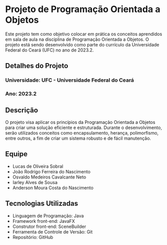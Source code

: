 # Projeto de Programação Orientada a Objetos

Este projeto tem como objetivo colocar em prática os conceitos aprendidos em sala de aula na disciplina de Programação Orientada a Objetos. O projeto está sendo desenvolvido como parte do currículo da Universidade Federal do Ceará (UFC) no ano de 2023.2.

## Detalhes do Projeto

### Universidade: UFC - Universidade Federal do Ceará
### Ano: 2023.2

## Descrição

O projeto visa aplicar os princípios da Programação Orientada a Objetos para criar uma solução eficiente e estruturada. Durante o desenvolvimento, serão utilizados conceitos como encapsulamento, herança, polimorfismo, entre outros, a fim de criar um sistema robusto e de fácil manutenção.

## Equipe
- Lucas de Oliveira Sobral
- João Rodrigo Ferreira do Nascimento
- Osvaldo Medeiros Cavalcante Neto
- Iarley Alves de Sousa
- Anderson Moura Costa do Nascimento

## Tecnologias Utilizadas

- Linguagem de Programação: Java
- Framework front-end: JavaFX
- Construtor front-end: SceneBuilder
- Ferramenta de Controle de Versão: Git
- Repositório: GitHub

